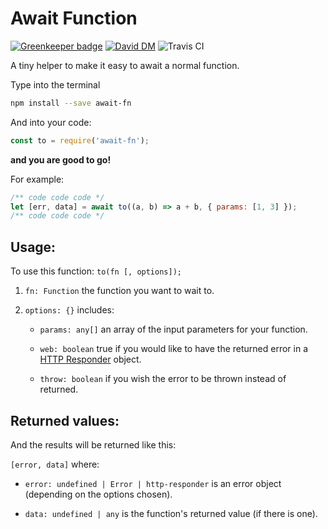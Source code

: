 Await Function
======

[![Greenkeeper badge](https://badges.greenkeeper.io/5c077m4n/await-fn.svg)](https://greenkeeper.io/)
[![David DM](https://david-dm.org/5c077m4n/await-fn.svg)](https://david-dm.org/)
![Travis CI](https://travis-ci.org/5c077m4n/await-fn#)

A tiny helper to make it easy to await a normal function.

Type into the terminal

```zsh
npm install --save await-fn
```

And into your code:

```javascript
const to = require('await-fn');
```

**and you are good to go!**

For example:
```javascript
/** code code code */
let [err, data] = await to((a, b) => a + b, { params: [1, 3] });
/** code code code */
```

Usage:
------

To use this function: `to(fn [, options]);`

1. `fn: Function` the function you want to wait to.

2. `options: {}` includes:

	- `params: any[]` an array of the input parameters for your function.

	- `web: boolean` true if you would like to have the returned error in a [HTTP Responder](https://www.npmjs.com/package/http-responder) object.

	- `throw: boolean` if you wish the error to be thrown instead of returned.


Returned values:
------

And the results will be returned like this:

`[error, data]` where:

- `error: undefined | Error | http-responder` is an error object (depending on the options chosen).

- `data: undefined | any` is the function's returned value (if there is one).
